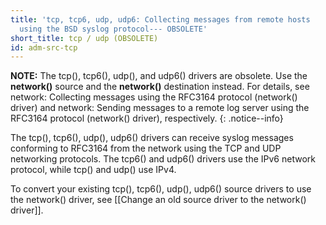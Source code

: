 ```yaml
---
title: 'tcp, tcp6, udp, udp6: Collecting messages from remote hosts
  using the BSD syslog protocol--- OBSOLETE'
short_title: tcp / udp (OBSOLETE)
id: adm-src-tcp
---
```


**NOTE:** The tcp(), tcp6(), udp(), and udp6() drivers are obsolete. Use the
**network()** source and the **network()** destination instead. For details,
see network: Collecting messages using the RFC3164 protocol (network() driver)
and network: Sending messages to a remote log server using the RFC3164
protocol (network() driver), respectively.
{: .notice--info}

The tcp(), tcp6(), udp(), udp6() drivers can receive syslog messages
conforming to RFC3164 from the network using the TCP and UDP networking
protocols. The tcp6() and udp6() drivers use the IPv6 network protocol,
while tcp() and udp() use IPv4.

To convert your existing tcp(), tcp6(), udp(), udp6() source drivers to
use the network() driver, see [[Change an old source driver to the network() driver]].
